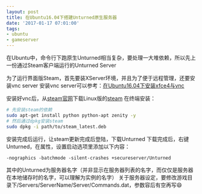 ```yaml
---
layout: post
title: 在Ubuntu16.04下搭建Unturned原生服务器
date: '2017-01-17 07:01:00'
tags:
- ubuntu
- gameserver
---
```


在Ubuntu中，命令行下跑原生Unturned相当复杂，要处理一大堆依赖，所以先上一份通过Steam客户端运行的Unturned Server

为了运行界面版Steam，首先要装XServer环境，并且为了便于远程管理，还要安装vnc server
安装vnc server可以参考：[在Ubuntu16.04下安装xfce4与vnc](http://sz.kuiki.cn:8000/2017/01/%e5%9c%a8ubuntu16-04%e4%b8%8b%e5%ae%89%e8%a3%85xfce4%e4%b8%8evnc/)

安装好vnc后，从[steam官网](http://store.steampowered.com/)下载Linux版的[steam](http://repo.steampowered.com/steam/archive/precise/steam_latest.deb)
在终端安装：
``` bash
# 先安装steam的依赖
sudo apt-get install python python-apt zenity -y
# 然后通过dpkg安装steam
sudo dpkg -i path/to/steam_latest.deb
```

安装完成后运行，让steam更新完成后登陆，下载Unturned
下载完成后，右键Unturned，在属性，设置启动选项里添加以下内容：
```
-nographics -batchmode -silent-crashes +secureserver/Unturned
```
其中的Unturned为服务器名字（并非显示在服务器列表的名字，而仅仅是服务器在本地储存时的名字，可以理解为实例的名字）
关于服务器设定，要修改游戏目录下/Servers/ServerName/Server/Commands.dat，参数容后有空再写😄
